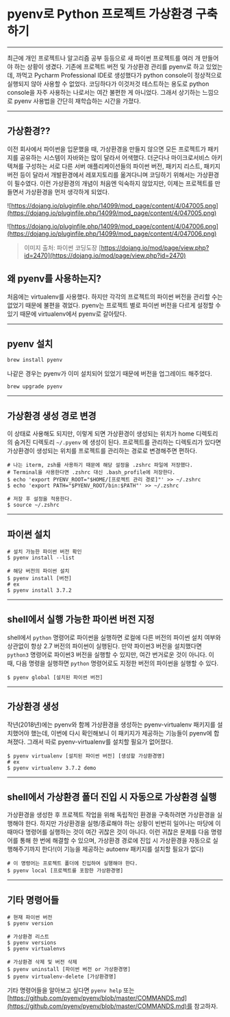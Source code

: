 # pyenv로 Python 프로젝트 가상환경 구축하기

---

최근에 개인 프로젝트나 알고리즘 공부 등등으로 새 파이썬 프로젝트를 여러 개 만들어야 하는 상황이 생겼다. 기존에 프로젝트 버전 및 가상환경 관리를 pyenv로 하고 있었는데, 까먹고 Pycharm Professional IDE로 생성했다가 python console이 정상적으로 실행되지 않아 사용할 수 없었다. 코딩하다가 이것저것 테스트하는 용도로 python console을 자주 사용하는 나로서는 여간 불편한 게 아니었다. 그래서 상기하는 느낌으로 pyenv 사용법을 간단히 재학습하는 시간을 가졌다.

---

## 가상환경??

이전 회사에서 파이썬을 입문했을 때, 가상환경을 만들지 않으면 모든 프로젝트가 패키지를 공유하는 시스템이 자바와는 많이 달라서 어색했다. 더군다나 마이크로서비스 아키텍쳐를 구성하는 서로 다른 서버 애플리케이션들의 파이썬 버전, 패키지 리스트, 패키지 버전 등이 달라서 개발환경에서 레포지토리를 옮겨다니며 코딩하기 위해서는 가상환경이 필수였다. 이런 가상환경의 개념이 처음엔 익숙하지 않았지만, 이제는 프로젝트를 만들면서 가상환경을 먼저 생각하게 되었다.

![https://dojang.io/pluginfile.php/14099/mod_page/content/4/047005.png](https://dojang.io/pluginfile.php/14099/mod_page/content/4/047005.png)

![https://dojang.io/pluginfile.php/14099/mod_page/content/4/047006.png](https://dojang.io/pluginfile.php/14099/mod_page/content/4/047006.png)

> 이미지 출처: 파이썬 코딩도장 [https://dojang.io/mod/page/view.php?id=2470](https://dojang.io/mod/page/view.php?id=2470)

## 왜 pyenv를 사용하는지?

처음에는 virtualenv를 사용했다. 하지만 각각의 프로젝트의 파이썬 버전을 관리할 수는 없었기 때문에 불편을 겪었다. pyenv는 프로젝트 별로 파이썬 버전을 다르게 설정할 수 있기 때문에 virtualenv에서 pyenv로 갈아탔다.

---

## pyenv 설치

```
brew install pyenv
```

나같은 경우는 pyenv가 이미 설치되어 있었기 때문에 버전을 업그레이드 해주었다.

```
brew upgrade pyenv
```

---

## 가상환경 생성 경로 변경

이 상태로 사용해도 되지만, 이렇게 되면 가상환경이 생성되는 위치가 home 디렉토리의 숨겨진 디렉토리 `~/.pyenv` 에 생성이 된다. 프로젝트를 관리하는 디렉토리가 있다면 가상환경이 생성되는 위치를 프로젝트를 관리하는 경로로 변경해주면 편하다.

```
# 나는 iterm, zsh를 사용하기 때문에 해당 설정을 .zshrc 파일에 저장했다.
# Terminal을 사용한다면 .zshrc 대신 .bash_profile에 저장한다.
$ echo 'export PYENV_ROOT="$HOME/[프로젝트 관리 경로]"' >> ~/.zshrc
$ echo 'export PATH="$PYENV_ROOT/bin:$PATH"' >> ~/.zshrc

# 저장 후 설정을 적용한다.
$ source ~/.zshrc

```

---

## 파이썬 설치

```
# 설치 가능한 파이썬 버전 확인
$ pyenv install --list

# 해당 버전의 파이썬 설치
$ pyenv install [버전]
# ex
$ pyenv install 3.7.2

```

---

## shell에서 실행 가능한 파이썬 버전 지정

shell에서 `python` 명령어로 파이썬을 실행하면 로컬에 다른 버전의 파이썬 설치 여부와 상관없이 항상 2.7 버전의 파이썬이 실행된다. 만약 파이썬3 버전을 설치했다면 `python3` 명령어로 파이썬3 버전을 실행할 수 있지만, 여간 번거로운 것이 아니다. 이 때, 다음 명령을 실행하면 `python` 명령어로도 지정한 버전의 파이썬을 실행할 수 있다.

```
$ pyenv global [설치된 파이썬 버전]

```

---

## 가상환경 생성

작년(2018년)에는 pyenv와 함께 가상환경을 생성하는 pyenv-virtualenv 패키지를 설치했어야 했는데, 이번에 다시 확인해보니 이 패키지가 제공하는 기능들이 pyenv에 합쳐졌다. 그래서 따로 pyenv-virtualenv를 설치할 필요가 없어졌다.

```
$ pyenv virtualenv [설치된 파이썬 버전] [생성할 가상환경명]
# ex
$ pyenv virtualenv 3.7.2 demo

```

---

## shell에서 가상환경 폴더 진입 시 자동으로 가상환경 실행

가상환경을 생성한 후 프로젝트 작업을 위해 독립적인 환경을 구축하려면 가상환경을 실행해야 한다. 하지만 가상환경을 실행/종료해야 하는 상황이 빈번히 일어나는 마당에 이 때마다 명령어를 실행하는 것이 여간 귀찮은 것이 아니다. 이런 귀찮은 문제를 다음 명령어를 통해 한 번에 해결할 수 있으며, 가상환경 경로에 진입 시 가상환경을 자동으로 실행해주기까지 한다!(이 기능을 제공하는 autoenv 패키지를 설치할 필요가 없다)

```
# 이 명령어는 프로젝트 폴더에 진입하여 실행해야 한다.
$ pyenv local [프로젝트를 포함한 가상환경명]

```

---

## 기타 명령어들

```
# 현재 파이썬 버전
$ pyenv version

# 가상환경 리스트
$ pyenv versions
$ pyenv virtualenvs

# 가상환경 삭제 및 버전 삭제
$ pyenv uninstall [파이썬 버전 or 가상환경명]
$ pyenv virtualenv-delete [가상환경명]

```

기타 명령어들을 알아보고 싶다면 `pyenv help` 또는 [https://github.com/pyenv/pyenv/blob/master/COMMANDS.md](https://github.com/pyenv/pyenv/blob/master/COMMANDS.md)를 참고하자.
